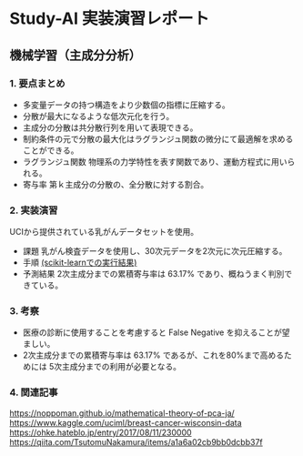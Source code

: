 # Study-AI 実装演習レポート

## 機械学習（主成分分析）

### 1. 要点まとめ

- 多変量データの持つ構造をより少数個の指標に圧縮する。
- 分散が最大になるような低次元化を行う。
- 主成分の分散は共分散行列を用いて表現できる。
- 制約条件の元で分散の最大化はラグランジュ関数の微分にて最適解を求めることができる。
- ラグランジュ関数
物理系の力学特性を表す関数であり、運動方程式に用いられる。
- 寄与率
第ｋ主成分の分散の、全分散に対する割合。

### 2. 実装演習

UCIから提供されている乳がんデータセットを使用。
- 課題
乳がん検査データを使用し、30次元データを2次元に次元圧縮する。
- 手順
[(scikit-learnでの実行結果)](Exercises-1.ipynb)
- 予測結果
2次主成分までの累積寄与率は 63.17% であり、概ねうまく判別できている。

### 3. 考察

- 医療の診断に使用することを考慮すると False Negative を抑えることが望ましい。
- 2次主成分までの累積寄与率は 63.17% であるが、これを80%まで高めるためには 5次主成分までの利用が必要となる。

### 4. 関連記事

https://noppoman.github.io/mathematical-theory-of-pca-ja/
https://www.kaggle.com/uciml/breast-cancer-wisconsin-data
https://ohke.hateblo.jp/entry/2017/08/11/230000
https://qiita.com/TsutomuNakamura/items/a1a6a02cb9bb0dcbb37f
